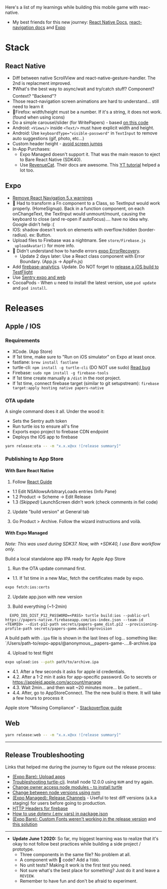Here's a list of my learnings while building this mobile game with reac-native.

- My best friends for this new journey: [React Native Docs](https://reactnative.dev/docs), [react-navigation docs](https://reactnavigation.org/) and [Expo](https://docs.expo.io/versions/latest/)

# Stack

## React Native

- Diff between native ScrollView and react-native-gesture-handler. The 2nd is replacment improved.
- ❓What's the best way to async/wait and try/catch stuff? Component? Context? "Backend"?
- Those react-navigation screen animations are hard to understand... still need to learn it
- 🐛Firefox: width/height must be a number. If it's a string, it does not work. (found when using icons)
- Do a simple carousel/slider (for WritePapers) - based [on this code](https://github.com/catalinmiron/react-native-aiaiai-carousel-animation)
- Android: `<Views/>` inside `<Text/>` must have explicit width and height.
- Android: Use `keyboardType="visible-password"` in `TextInput` to remove auto suggestions (gif, photo, etc...)
- Custom header height - [avoid screen jumps](https://github.com/react-navigation/react-navigation/issues/5936)
- In-App Purchases:
  - Expo Managed doesn't support it. That was the main reason to eject to Bare React Native (SDK40).
  - Use [RevenueCat](revenuecat.com). Their docs are awesome. This [YT tutorial](https://www.youtube.com/watch?v=l_Cm906w640&ab_channel=CodeWithChris) helped a lot too.

## Expo

- [Remove React Navigation 5.x warnings](https://stackoverflow.com/questions/60212460/how-to-remove-reach-navigation-5-x-warnings)
- 🐛 Had to transform a Fn component to a Class, so TextInput would work properly. (HomeSignup). Back in a function component, on each onChangeText, the TextInput would unmount/mount, causing the keyboard to close (and re-open if autoFocus).... have no idea why. Google didn't help :(
- IOS: shadow doesn't work on elements with overflow:hidden (border-radius). ex: Button.
- Upload files to Firebase was a nightmare. See `store/Firebase.js _uploadAvatar()` for more info.
- 📝 Didn't understand how to handle errors [expo ErrorRecovery](https://docs.expo.io/versions/v37.0.0/sdk/error-recovery/).
  - Update 2 days later: Use a React class component with Error Boundary. (App.js -> AppFn.js)
- Add [firebase-analytics](https://docs.expo.io/versions/latest/sdk/firebase-analytics/). Update. Do NOT forget to [release a iOS build to TestFlight](https://github.com/expo/expo/issues/8277)
- Use [Sentry expo and web](https://github.com/expo/sentry-expo/issues/77#issuecomment-646099545)
- CocoaPods - When u need to install the latest version, use `pod update` and `pod install`.

# Releases

## Apple / IOS

### Requirements

- XCode. (App Store)
- If 1st time, make sure to "Run on iOS simulator" on Expo at least once.
- fastlane: `brew install fastlane`
- turtle-cli: `npm install -g turtle-cli` (DO NOT use sudo) [Read bug](https://github.com/expo/turtle/issues/247)
- Firebase: `sudo npm install -g firebase-tools`
- If 1st time create manually a `/dist` in the root project.
- If 1st time, connect firebase target (similar to git setupstream): `firebase target:apply hosting native papers-native`

### OTA update

A single command does it all. Under the wood it:

- Sets the Sentry auth token
- Run turtle ios to ensure all's fine
- Exports expo project to firebase CDN endpoint
- Deploys the IOS app to firebase

```bash
yarn release:ota -- -m "x.x.x@xx ![release summary]"
```

### Publishing to App Store

#### With Bare React Native

1. Follow [React Guide](https://reactnative.dev/docs/next/publishing-to-app-store)

- 1.1 Edit NSAllowsArbitraryLoads entries (Info Pane)
- 1.2 Product -> Scheme -> Edit Release
- 1.3 _(Skipped)_ LaunchScreen didn't work (check comments in fiel code)

2. Update "build version" at General tab

3. Go Product > Archive. Follow the wizard instructions and voilà.

#### With Expo Managed

_Note: This was used during SDK37. Now, with +SDK40, I use Bare workflow only._

Build a local standalone app IPA ready for Apple App Store

1. Run the OTA update command first.

- 1.1. If 1st time in a new Mac, fetch the certificates made by expo.

```bash
expo fetch:ios:certs
```

2. Update app.json with new version

3. Build everything (~1-2min)

```
  EXPO_IOS_DIST_P12_PASSWORD=<PASS> turtle build:ios --public-url https://papers-native.firebaseapp.com/ios-index.json --team-id <TEAMID> --dist-p12-path secrets/papers-game_dist.p12 --provisioning-profile-path secrets/papers-game.mobileprovision
```

A build path with `.ipa` file is shown in the last lines of log... something like: `/Users/path-to/expo-apps/@anonymous\_\_papers-game-....8-archive.ipa

4. Upload to test flight

```bash
expo upload:ios --path path/to/archive.ipa
```

- 4.1. After a few seconds it asks for apple id credentials.
- 4.2. After a 1-2 min it asks for app-specific password. Go to secrets or https://appleid.apple.com/account/manage
- 4.3. Wait 2min... and then wait ~20 minutes more... be patient...
- 4.4. After, go to AppStoreConnect. The the new build is there. It will take a few hours to process it

Apple store "Missing Compliance" - [Stackoverflow guide](https://stackoverflow.com/questions/63613197/app-store-help-answering-missing-compliance-using-expo-firebase/63613422#63613422)

## Web

```bash
yarn release:web -- -m "x.x.x@xx ![release summary]"
```

---

## Release Troubleshooting

Links that helped me during the journey to figure out the release process:

- [(Expo Bare): Upload apps](https://docs.expo.io/distribution/uploading-apps/#2-start-the-upload)
- [Troubleshooting turtle-cli](https://github.com/expo/turtle/issues/179). Install node 12.0.0 using `NVM` and try again.
- [Change owner access node modules - to install turtle](https://stackoverflow.com/questions/48910876/error-eacces-permission-denied-access-usr-local-lib-node-modules-react)
- [Change between node versions using nvm](https://stackoverflow.com/questions/47763783/cant-uninstall-global-npm-packages-after-installing-nvm)
- [(Expo Managed): Release Channels](https://docs.expo.io/distribution/release-channels/) - Useful to test diff versions (a.k.a staging) for users before going to production.
- [HTTP Headers for firebase](https://github.com/expo/expo/issues/4069)
- [How to use dotenv (.env vars) in package.json](https://medium.com/@arrayknight/how-to-use-env-variables-in-package-json-509b9b663867)
- [(Expo Bare): Custom Fonts weren't working in the release version](https://dev.to/kennymark/using-custom-fonts-in-react-native-21j7) and [this solution](https://github.com/oblador/react-native-vector-icons/issues/1074#issuecomment-534053163)

---

- **Update June 1 2020:**
  So far, my biggest learning was to realize that it's okay to not follow best practices while building a side project / prototype.
  - Three components in the same file? No problem at all.
  - A component with 🍝 code? Add a `TODO`.
  - No unit tests? Making it work is the first test you need.
  - Not sure what's the best place for something? Just do it and leave a `REVIEW`.
  - Remember to have fun and don't be afraid to experiment.

```

```
